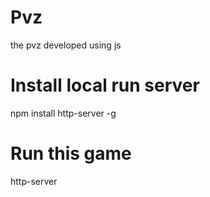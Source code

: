# Pvz
the pvz developed using js

# Install local run server
npm install http-server -g

# Run this game
http-server
